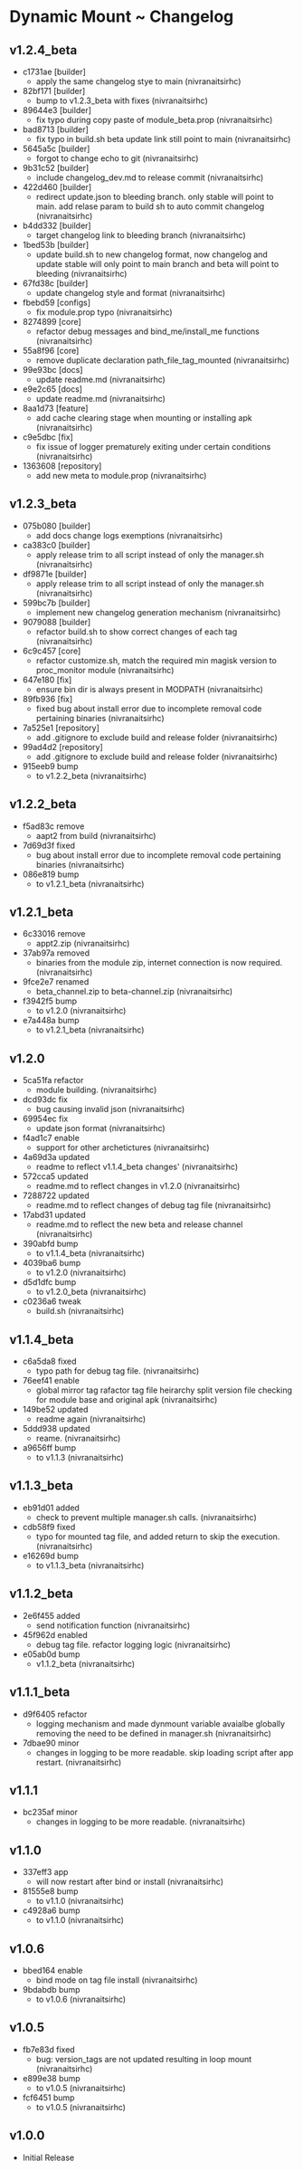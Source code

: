 # Dynamic Mount ~ Changelog
## v1.2.4_beta 
- c1731ae [builder]       
    - apply the same changelog stye to main (nivranaitsirhc)  
- 82bf171 [builder]       
    - bump to v1.2.3_beta with fixes (nivranaitsirhc)  
- 89644e3 [builder]       
    - fix typo during copy paste of module_beta.prop (nivranaitsirhc)  
- bad8713 [builder]       
    - fix typo in build.sh beta update link still point to main (nivranaitsirhc)  
- 5645a5c [builder]       
    - forgot to change echo to git (nivranaitsirhc)  
- 9b31c52 [builder]       
    - include changelog_dev.md to release commit (nivranaitsirhc)  
- 422d460 [builder]       
    - redirect update.json to bleeding branch. only stable will point to main. add relase param to build sh to auto commit changelog (nivranaitsirhc)  
- b4dd332 [builder]       
    - target changelog link to bleeding branch (nivranaitsirhc)  
- 1bed53b [builder]       
    - update build.sh to new changelog format, now changelog and update stable will only point to main branch and beta will point to bleeding (nivranaitsirhc)  
- 67fd38c [builder]       
    - update changelog style and format (nivranaitsirhc)  
- fbebd59 [configs]       
    - fix module.prop typo (nivranaitsirhc)  
- 8274899 [core]          
    - refactor debug messages and bind_me/install_me functions (nivranaitsirhc)  
- 55a8f96 [core]          
    - remove duplicate declaration path_file_tag_mounted (nivranaitsirhc)  
- 99e93bc [docs]          
    - update readme.md (nivranaitsirhc)  
- e9e2c65 [docs]          
    - update readme.md (nivranaitsirhc)  
- 8aa1d73 [feature]       
    - add cache clearing stage when mounting or installing apk (nivranaitsirhc)  
- c9e5dbc [fix]           
    - fix issue of logger prematurely exiting under certain conditions (nivranaitsirhc)  
- 1363608 [repository]    
    - add new meta to module.prop (nivranaitsirhc)    
## v1.2.3_beta 
- 075b080 [builder]       
    - add docs change logs exemptions (nivranaitsirhc)  
- ca383c0 [builder]       
    - apply release trim to all script instead of only the manager.sh (nivranaitsirhc)  
- df9871e [builder]       
    - apply release trim to all script instead of only the manager.sh (nivranaitsirhc)  
- 599bc7b [builder]       
    - implement new changelog generation mechanism (nivranaitsirhc)  
- 9079088 [builder]       
    - refactor build.sh to show correct changes of each tag (nivranaitsirhc)  
- 6c9c457 [core]          
    - refactor customize.sh, match the required min magisk version to proc_monitor module (nivranaitsirhc)  
- 647e180 [fix]           
    - ensure bin dir is always present in MODPATH (nivranaitsirhc)  
- 89fb936 [fix]           
    - fixed bug about install error due to incomplete removal code pertaining binaries (nivranaitsirhc)  
- 7a525e1 [repository]    
    - add .gitignore to exclude build and release folder (nivranaitsirhc)  
- 99ad4d2 [repository]    
    - add .gitignore to exclude build and release folder (nivranaitsirhc)  
- 915eeb9 bump            
    - to v1.2.2_beta (nivranaitsirhc)    
## v1.2.2_beta 
- f5ad83c remove          
    - aapt2 from build (nivranaitsirhc)  
- 7d69d3f fixed           
    - bug about install error due to incomplete removal code pertaining binaries (nivranaitsirhc)  
- 086e819 bump            
    - to v1.2.1_beta (nivranaitsirhc)    
## v1.2.1_beta 
- 6c33016 remove          
    - appt2.zip (nivranaitsirhc)  
- 37ab97a removed         
    - binaries from the module zip, internet connection is now required. (nivranaitsirhc)  
- 9fce2e7 renamed         
    - beta_channel.zip to beta-channel.zip (nivranaitsirhc)  
- f3942f5 bump            
    - to v1.2.0 (nivranaitsirhc)  
- e7a448a bump            
    - to v1.2.1_beta (nivranaitsirhc)    
## v1.2.0 
- 5ca51fa refactor        
    - module building. (nivranaitsirhc)  
- dcd93dc fix             
    - bug causing invalid json (nivranaitsirhc)  
- 69954ec fix             
    - update json format (nivranaitsirhc)  
- f4ad1c7 enable          
    - support for other archetictures (nivranaitsirhc)  
- 4a69d3a updated         
    - readme to reflect v1.1.4_beta changes' (nivranaitsirhc)  
- 572cca5 updated         
    - readme.md to reflect changes in v1.2.0 (nivranaitsirhc)  
- 7288722 updated         
    - readme.md to reflect changes of debug tag file (nivranaitsirhc)  
- 17abd31 updated         
    - readme.md to reflect the new beta and release channel (nivranaitsirhc)  
- 390abfd bump            
    - to v1.1.4_beta (nivranaitsirhc)  
- 4039ba6 bump            
    - to v1.2.0 (nivranaitsirhc)  
- d5d1dfc bump            
    - to v1.2.0_beta (nivranaitsirhc)  
- c0236a6 tweak           
    - build.sh (nivranaitsirhc)    
## v1.1.4_beta 
- c6a5da8 fixed           
    - typo path for debug tag file. (nivranaitsirhc)  
- 76eef41 enable          
    - global mirror tag rafactor tag file heirarchy split version file checking for module base and original apk (nivranaitsirhc)  
- 149be52 updated         
    - readme again (nivranaitsirhc)  
- 5ddd938 updated         
    - reame. (nivranaitsirhc)  
- a9656ff bump            
    - to v1.1.3 (nivranaitsirhc)    
## v1.1.3_beta 
- eb91d01 added           
    - check to prevent multiple manager.sh calls. (nivranaitsirhc)  
- cdb58f9 fixed           
    - typo for mounted tag file, and added return to skip the execution. (nivranaitsirhc)  
- e16269d bump            
    - to v1.1.3_beta (nivranaitsirhc)    
## v1.1.2_beta 
- 2e6f455 added           
    - send notification function (nivranaitsirhc)  
- 45f962d enabled         
    - debug tag file. refactor logging logic (nivranaitsirhc)  
- e05ab0d bump            
    - v1.1.2_beta (nivranaitsirhc)    
## v1.1.1_beta 
- d9f6405 refactor        
    - logging mechanism and made dynmount variable avaialbe globally removing the need to be defined in manager.sh (nivranaitsirhc)  
- 7dbae90 minor           
    - changes in logging to be more readable. skip loading script after app restart. (nivranaitsirhc)    
## v1.1.1 
- bc235af minor           
    - changes in logging to be more readable. (nivranaitsirhc)    
## v1.1.0 
- 337eff3 app             
    - will now restart after bind or install (nivranaitsirhc)  
- 81555e8 bump            
    - to v1.1.0 (nivranaitsirhc)  
- c4928a6 bump            
    - to v1.1.0 (nivranaitsirhc)    
## v1.0.6 
- bbed164 enable          
    - bind mode on tag file install (nivranaitsirhc)  
- 9bdabdb bump            
    - to v1.0.6 (nivranaitsirhc)    
## v1.0.5 
- fb7e83d fixed           
    - bug: version_tags are not updated resulting in loop mount (nivranaitsirhc)  
- e899e38 bump            
    - to v1.0.5 (nivranaitsirhc)  
- fcf6451 bump            
    - to v1.0.5 (nivranaitsirhc)    
## v1.0.0
- Initial Release
